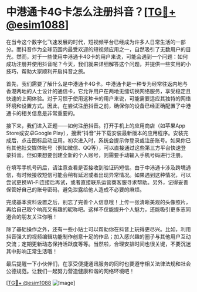 # 中港通卡4G卡怎么注册抖音？[[TG💪+ @esim1088](https://t.me/s/esim1088)]

在当今这个数字化飞速发展的时代，短视频平台已经成为许多人日常生活的一部分。而抖音作为全球范围内最受欢迎的短视频应用之一，自然吸引了无数用户的目光。然而，对于一些使用中港通卡4G卡的用户来说，可能会遇到一个问题：如何成功注册并使用抖音呢？今天，我们就来详细解答这个问题，并提供一些实用的小技巧，帮助大家顺利开启抖音之旅。

首先，我们需要了解什么是中港通卡4G卡。中港通卡是一种专为经常往返内地与香港两地的人士设计的通信卡，它允许用户在两地无缝切换网络服务，享受稳定且快速的上网体验。对于习惯于使用这种卡的用户来说，可能需要适应其独特的网络环境和设置方式。因此，在尝试注册抖音之前，确保你的设备已经正确配置了中港通卡的相关信息是非常重要的。

接下来，我们进入正题——如何注册抖音。打开手机上的应用商店（如苹果App Store或安卓Google Play），搜索“抖音”并下载安装最新版本的应用程序。安装完成后，点击图标启动应用。初次进入时，系统会提示你登录或注册账号。如果你已有其他社交媒体账号（例如微信、QQ等），可以直接通过这些第三方平台快速登录抖音。但如果想要创建全新的个人账号，则需要手动输入手机号码进行注册。

在填写手机号码后，请注意查看是否接收到验证码短信。由于中港通卡涉及跨境通信，有时候接收短信可能会稍有延迟或者出现异常情况。如果遇到这种情况，可以尝试更换Wi-Fi连接后再试，或者直接联系运营商客服寻求帮助。另外，记得妥善保管好自己的账号密码，避免泄露给他人造成不必要的麻烦。

完成基本资料设置之后，别忘了完善个人信息哦！上传一张清晰美观的头像照片，再给自己取个响亮又有趣的昵称吧。这样不仅能提升个人魅力，还能吸引更多志同道合的朋友关注你哦！

除了基础操作之外，还有一些小贴士可以帮助你在抖音上玩得更尽兴。比如，利用抖音强大的视频编辑功能制作创意十足的作品；加入感兴趣的圈子与其他用户互动交流；定期更新动态保持活跃度等等。当然啦，合理安排时间也很关键，不要沉迷其中影响正常生活哦！

最后提醒一下小伙伴们，在享受便捷通讯服务的同时也要遵守相关法律法规和社会公德规范。让我们一起努力营造健康和谐的网络环境吧！

[[TG💪+ @esim1088](https://t.me/s/esim1088) ![Image](https://i.postimg.cc/4NQfJmqS/Snipaste-2025-05-13-00-14-12.png)]